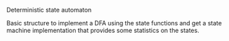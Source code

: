 Deterministic state automaton

Basic structure to implement a DFA using the state functions and get a state machine implementation that provides
some statistics on the states.
